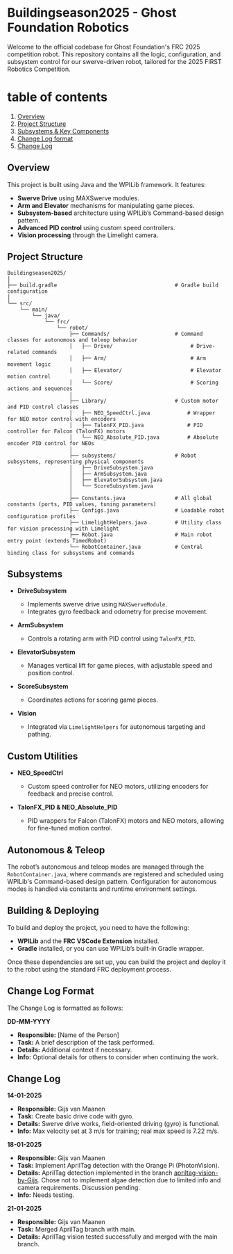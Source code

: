 # Buildingseason2025 - Ghost Foundation Robotics

Welcome to the official codebase for Ghost Foundation's FRC 2025 competition robot. This repository contains all the logic, configuration, and subsystem control for our swerve-driven robot, tailored for the 2025 FIRST Robotics Competition.

# table of contents
1. [Overview](#overview)
2. [Project Structure](#project-structure)
3. [Subsystems & Key Components](#subsystems)
5. [Change Log format](#change-log-format)
6. [Change Log](#change-log)

## Overview

This project is built using Java and the WPILib framework. It features:
- **Swerve Drive** using MAXSwerve modules.
- **Arm and Elevator** mechanisms for manipulating game pieces.
- **Subsystem-based** architecture using WPILib’s Command-based design pattern.
- **Advanced PID control** using custom speed controllers.
- **Vision processing** through the Limelight camera.

## Project Structure
```
Buildingseason2025/
│
├── build.gradle                                      # Gradle build configuration
│
└── src/
    └── main/
        └── java/
            └── frc/
                └── robot/
                    ├── Commands/                     # Command classes for autonomous and teleop behavior
                    │   ├── Drive/                         # Drive-related commands
                    │   ├── Arm/                           # Arm movement logic
                    │   ├── Elevator/                      # Elevator motion control
                    │   └── Score/                         # Scoring actions and sequences
                    │
                    ├── Library/                      # Custom motor and PID control classes
                    │   ├── NEO_SpeedCtrl.java            # Wrapper for NEO motor control with encoders
                    │   ├── TalonFX_PID.java              # PID controller for Falcon (TalonFX) motors
                    │   └── NEO_Absolute_PID.java         # Absolute encoder PID control for NEOs
                    │
                    ├── subsystems/                   # Robot subsystems, representing physical components
                    │   ├── DriveSubsystem.java
                    │   ├── ArmSubsystem.java
                    │   ├── ElevatorSubsystem.java
                    │   └── ScoreSubsystem.java
                    │
                    ├── Constants.java                # All global constants (ports, PID values, tuning parameters)
                    ├── Configs.java                  # Loadable robot configuration profiles
                    ├── LimelightHelpers.java         # Utility class for vision processing with Limelight
                    ├── Robot.java                    # Main robot entry point (extends TimedRobot)
                    └── RobotContainer.java           # Central binding class for subsystems and commands
```

## Subsystems

- **DriveSubsystem**
  - Implements swerve drive using `MAXSwerveModule`.
  - Integrates gyro feedback and odometry for precise movement.
  
- **ArmSubsystem**
  - Controls a rotating arm with PID control using `TalonFX_PID`.
  
- **ElevatorSubsystem**
  - Manages vertical lift for game pieces, with adjustable speed and position control.

- **ScoreSubsystem**
  - Coordinates actions for scoring game pieces.

- **Vision**
  - Integrated via `LimelightHelpers` for autonomous targeting and pathing.

## Custom Utilities

- **NEO_SpeedCtrl**
  - Custom speed controller for NEO motors, utilizing encoders for feedback and precise control.

- **TalonFX_PID & NEO_Absolute_PID**
  - PID wrappers for Falcon (TalonFX) motors and NEO motors, allowing for fine-tuned motion control.

## Autonomous & Teleop

The robot’s autonomous and teleop modes are managed through the `RobotContainer.java`, where commands are registered and scheduled using WPILib's Command-based design pattern. Configuration for autonomous modes is handled via constants and runtime environment settings.

## Building & Deploying

To build and deploy the project, you need to have the following:

- **WPILib** and the **FRC VSCode Extension** installed.
- **Gradle** installed, or you can use WPILib’s built-in Gradle wrapper.

Once these dependencies are set up, you can build the project and deploy it to the robot using the standard FRC deployment process.

## Change Log Format

The Change Log is formatted as follows:

**DD-MM-YYYY**

- **Responsible:** [Name of the Person]
- **Task:** A brief description of the task performed.
- **Details:** Additional context if necessary.
- **Info:** Optional details for others to consider when continuing the work.

## Change Log

**14-01-2025**

- **Responsible:** Gijs van Maanen
- **Task:** Create basic drive code with gyro.
- **Details:** Swerve drive works, field-oriented driving (gyro) is functional.
- **Info:** Max velocity set at 3 m/s for training; real max speed is 7.22 m/s.

**18-01-2025**

- **Responsible:** Gijs van Maanen
- **Task:** Implement AprilTag detection with the Orange Pi (PhotonVision).
- **Details:** AprilTag detection implemented in the branch [apriltag-vision-by-Gijs](https://github.com/GhostFoundation/Buildingseason2025/tree/apriltag-vision-by-Gijs). Chose not to implement algae detection due to limited info and camera requirements. Discussion pending.
- **Info:** Needs testing.

**21-01-2025**

- **Responsible:** Gijs van Maanen
- **Task:** Merged AprilTag branch with main.
- **Details:** AprilTag vision tested successfully and merged with the main branch.
